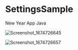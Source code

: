 # SettingsSample
New Year App Java

![Screenshot_1674726645](https://user-images.githubusercontent.com/91076403/214806296-adf7cda2-d048-454d-867a-1673cabef09f.png)

![Screenshot_1674726657](https://user-images.githubusercontent.com/91076403/214806326-5430da56-bc67-47e4-bb1d-f92b3c7f89ce.png)
